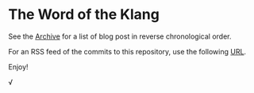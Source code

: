 # The Word of the Klang

See the [Archive](https://github.com/viktorklang/blog/commits/master) for a list of blog post in reverse chronological order.

For an RSS feed of the commits to this repository, use the following [URL](https://github.com/viktorklang/blog/commits.atom). 

Enjoy!

√